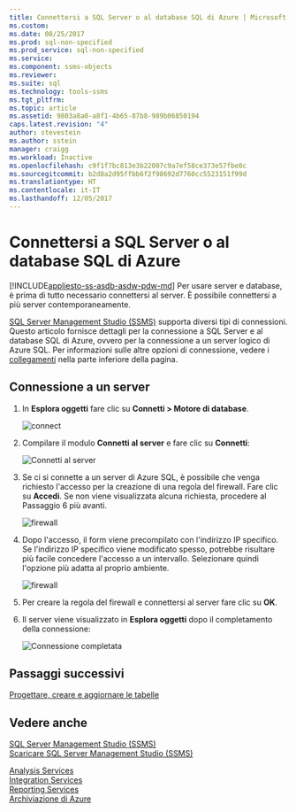 ```yaml
---
title: Connettersi a SQL Server o al database SQL di Azure | Microsoft Docs
ms.custom: 
ms.date: 08/25/2017
ms.prod: sql-non-specified
ms.prod_service: sql-non-specified
ms.service: 
ms.component: ssms-objects
ms.reviewer: 
ms.suite: sql
ms.technology: tools-ssms
ms.tgt_pltfrm: 
ms.topic: article
ms.assetid: 9803a8a0-a8f1-4b65-87b8-989b06850194
caps.latest.revision: "4"
author: stevestein
ms.author: sstein
manager: craigg
ms.workload: Inactive
ms.openlocfilehash: c9f1f7bc813e3b22007c9a7ef58ce373e57fbe0c
ms.sourcegitcommit: b2d8a2d95ffbb6f2f98692d7760cc5523151f99d
ms.translationtype: HT
ms.contentlocale: it-IT
ms.lasthandoff: 12/05/2017
---
```

# <a name="connect-to-a-sql-server-or-azure-sql-database"></a>Connettersi a SQL Server o al database SQL di Azure
[!INCLUDE[appliesto-ss-asdb-asdw-pdw-md](../../includes/appliesto-ss-asdb-asdw-pdw-md.md)] Per usare server e database, è prima di tutto necessario connettersi al server. È possibile connettersi a più server contemporaneamente.

[SQL Server Management Studio (SSMS)](../download-sql-server-management-studio-ssms.md) supporta diversi tipi di connessioni. Questo articolo fornisce dettagli per la connessione a SQL Server e al database SQL di Azure, ovvero per la connessione a un server logico di Azure SQL. Per informazioni sulle altre opzioni di connessione, vedere i [collegamenti](#see-also) nella parte inferiore della pagina.
  
## <a name="connecting-to-a-server"></a>Connessione a un server  

1. In **Esplora oggetti** fare clic su **Connetti > Motore di database**.

   ![connect](../media/connect-to-server/connect-db-engine.png)

1. Compilare il modulo **Connetti al server** e fare clic su **Connetti**:

   ![Connetti al server](../media/connect-to-server/connect.png)

1. Se ci si connette a un server di Azure SQL, è possibile che venga richiesto l'accesso per la creazione di una regola del firewall. Fare clic su **Accedi**. Se non viene visualizzata alcuna richiesta, procedere al Passaggio 6 più avanti.

   ![firewall](../media/connect-to-server/firewall-rule-sign-in.png)

1. Dopo l'accesso, il form viene precompilato con l'indirizzo IP specifico. Se l'indirizzo IP specifico viene modificato spesso, potrebbe risultare più facile concedere l'accesso a un intervallo. Selezionare quindi l'opzione più adatta al proprio ambiente. 

   ![firewall](../media/connect-to-server/new-firewall-rule.png)

1. Per creare la regola del firewall e connettersi al server fare clic su **OK**.

1. Il server viene visualizzato in **Esplora oggetti** dopo il completamento della connessione:

   ![Connessione completata](../media/connect-to-server/connected.png)

## <a name="next-steps"></a>Passaggi successivi

[Progettare, creare e aggiornare le tabelle](../visual-db-tools/design-tables-visual-database-tools.md)

## <a name="see-also"></a>Vedere anche

[SQL Server Management Studio (SSMS)](../sql-server-management-studio-ssms.md)  
[Scaricare SQL Server Management Studio (SSMS)](../download-sql-server-management-studio-ssms.md)

[Analysis Services](https://docs.microsoft.com/sql/analysis-services/instances/connect-to-analysis-services)  
[Integration Services](https://docs.microsoft.com/sql/integration-services/sql-server-integration-services)  
[Reporting Services](https://docs.microsoft.com/sql/reporting-services/tools/connect-to-a-report-server-in-management-studio)  
[Archiviazione di Azure](../f1-help/connect-to-microsoft-azure-storage.md)  
